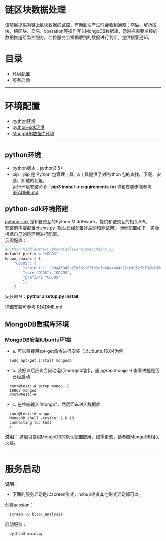# 链区块数据处理

该项目提供对链上区块数据的监控，有新区块产生时会收到通知；然后，解析区块，把区块、交易、operation等操作写入MongoDB数据库，同时把需要监控的数据推送给监控服务。监控服务会根据收到的数据进行判断，提供预警通知。


# 目录
* [环境配置](#环境配置)
* [服务启动](#服务启动)

-----------


# 环境配置

* [python环境](#python环境)
* [python-sdk环境](#python-sdk环境搭建)
* [MongoDB数据库环境](#MongoDB数据库环境)  

-------------


## python环境
* python版本：python3.5+
* pip：pip 是 Python 包管理工具, 该工具提供了对Python 包的查找、下载、安装、卸载的功能。  
  运行环境安装命令：**pip3 install -r requirements.txt**
  详细安装步骤参考[README.md](https://github.com/Cocos-BCX/Python-Middleware/blob/master/README_cn.md)   

## python-sdk环境搭建
[python-sdk](https://github.com/Cocos-BCX/Python-Middleware)  是和链交互的Python Middleware，提供和链交互的相关API。  
安装前需要配置chains.py (默认已经配置好主网和测试网)，示例配置如下，实际根据自己的链环境进行配置。  
示例配置：  

``` python
#Python-Middleware/PythonMiddlewarebase/chains.py
default_prefix = "COCOS"
known_chains = { 
    "COCOS": {
        "chain_id": "90a45949c27a3de6f71d2cfb68e4a04a2fce9052f8192d405c581ba9b36d991b",
        "core_COCOS": "COCOS",
        "prefix": "COCOS"
        },
    } 
```
安装命令：**python3 setup.py install**  

详细安装可参考 [README.md](https://github.com/Cocos-BCX/Python-Middleware/blob/master/README_cn.md)


## MongoDB数据库环境 
### MongoDB安装(Ubuntu环境)  
* a. 可以直接用apt-get命令进行安装（以Ubuntu16.04为例）
``` shell
  sudo apt-get install mongodb
```
* b. 装好以后应该会自动运行mongod程序，通 *pgrep mongo -l* 查看进程是否已经启动
``` text
  root@test:~# pgrep mongo -l
  18862 mongod
  root@test:~#
```
* c. 在终端输入"mongo"，然后回车进入数据库
``` text
  root@test:~# mongo
  MongoDB shell version: 2.6.10
  connecting to: test
  > 
```
**说明：** 这里只提供MongoDB的默认配置使用，如需更改，请参照MongoDB相关文档。



------------

# 服务启动

**说明：** 
* 下面的服务启动是以screen形式，nohup或者其他形式启动都可以。    

创建session：  
``` shell
  screen -S block_analysis
```
启动服务：  
``` python
  python3 main.py
```

